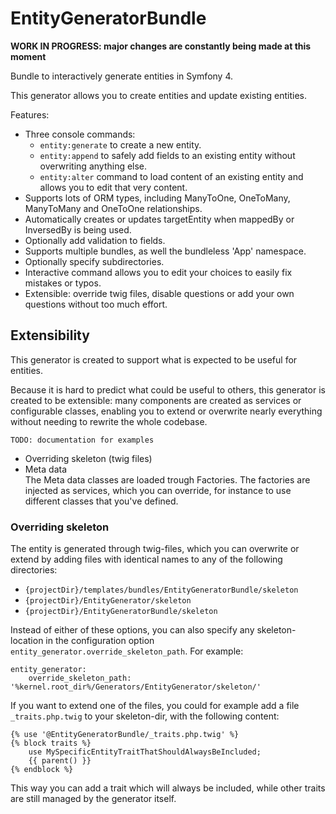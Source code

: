 EntityGeneratorBundle
=====================

**WORK IN PROGRESS: major changes are constantly being made at this moment**


Bundle to interactively generate entities in Symfony 4. 

This generator allows you to create entities and update existing
entities.

Features:

- Three console commands:
    - `entity:generate` to create a new entity.
    - `entity:append` to safely add fields to an existing entity without overwriting anything else.
    - `entity:alter` command to load content of an existing entity and allows you to
    edit that very content.
- Supports lots of ORM types, including 
ManyToOne, OneToMany, ManyToMany and OneToOne relationships.
- Automatically creates or updates targetEntity when mappedBy or InversedBy
is being used.
- Optionally add validation to fields.
- Supports multiple bundles, as well the bundleless 'App' namespace.
- Optionally specify subdirectories.
- Interactive command allows you to edit your choices to easily fix
mistakes or typos.
- Extensible: override twig files, disable questions or add your own
questions without too much effort.

## Extensibility
This generator is created to support what is expected to
be useful for entities. 

Because it is hard to predict what could be useful to others,
 this generator is created to be extensible: many components
are created as services or configurable classes, 
enabling you to extend or overwrite nearly everything without needing
to rewrite the whole codebase.


`TODO: documentation for examples`

* Overriding skeleton (twig files)
* Meta data  
The Meta data classes are loaded trough Factories. The factories are injected
as services, which you can override, for instance to use different
classes that you've defined.

### Overriding skeleton
The entity is generated through twig-files, which you can overwrite or
extend by adding files with identical names to any of the following directories:
- `{projectDir}/templates/bundles/EntityGeneratorBundle/skeleton`
- `{projectDir}/EntityGenerator/skeleton`
- `{projectDir}/EntityGeneratorBundle/skeleton`

Instead of either of these options, you can also specify any skeleton-location
in the configuration option `entity_generator.override_skeleton_path`. 
For example:


    entity_generator:
        override_skeleton_path: '%kernel.root_dir%/Generators/EntityGenerator/skeleton/'
        

If you want to extend one of the files, you could for example add a file
`_traits.php.twig` to your skeleton-dir, with the following content:

    {% use '@EntityGeneratorBundle/_traits.php.twig' %}
    {% block traits %}
        use MySpecificEntityTraitThatShouldAlwaysBeIncluded;
        {{ parent() }}
    {% endblock %}

This way you can add a trait which will always be included, while other traits
are still managed by the generator itself.